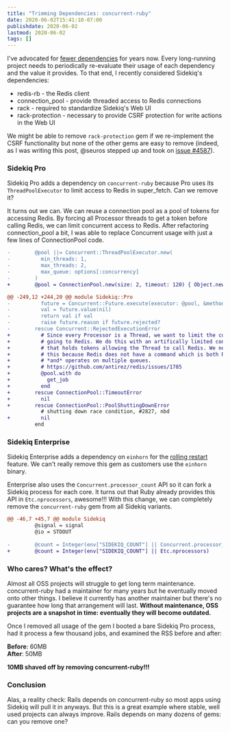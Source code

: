 ```yaml
---
title: "Trimming Dependencies: concurrent-ruby"
date: 2020-06-02T15:41:10-07:00
publishdate: 2020-06-02
lastmod: 2020-06-02
tags: []
---
```


I've advocated for [fewer dependencies](https://www.mikeperham.com/2016/02/09/kill-your-dependencies/) for years now.
Every long-running project needs to periodically re-evaluate their usage of each dependency and the value it provides.
To that end, I recently considered Sidekiq's dependencies:

- redis-rb - the Redis client
- connection_pool - provide threaded access to Redis connections
- rack - required to standardize Sidekiq's Web UI
- rack-protection - necessary to provide CSRF protection for write
actions in the Web UI

We might be able to remove `rack-protection` gem if we re-implement the
CSRF functionality but none of the other gems are easy to remove
(indeed, as I was writing this post, @seuros stepped up and took on [issue #4587](https://github.com/mperham/sidekiq/issues/4587)).

### Sidekiq Pro

Sidekiq Pro adds a dependency on `concurrent-ruby` because Pro uses its
`ThreadPoolExecutor` to limit access to Redis in super_fetch. Can we
remove it?

It turns out we can. We can reuse a connection pool as a pool of tokens
for accessing Redis. By forcing all Processor threads to get a token
before calling Redis, we can limit concurrent access to Redis. After
refactoring connection_pool a bit, I was able to replace Concurrent
usage with just a few lines of ConnectionPool code.

```diff
-        @pool ||= Concurrent::ThreadPoolExecutor.new(
-          min_threads: 1,
-          max_threads: 2,
-          max_queue: options[:concurrency]
-        )
+        @pool = ConnectionPool.new(size: 2, timeout: 120) { Object.new }

@@ -249,12 +244,20 @@ module Sidekiq::Pro
-          future = Concurrent::Future.execute(executor: @pool, &method(:get_job))
-          val = future.value(nil)
-          return val if val
-          raise future.reason if future.rejected?
-        rescue Concurrent::RejectedExecutionError
+          # Since every Processor is a Thread, we want to limit the concurrency
+          # going to Redis. We do this with an artifically limited connection pool
+          # that holds tokens allowing the Thread to call Redis. We need to do
+          # this because Redis does not have a command which is both Reliable
+          # *and* operates on multiple queues.
+          # https://github.com/antirez/redis/issues/1785
+          @pool.with do
+            get_job
+          end
+        rescue ConnectionPool::TimeoutError
+          nil
+        rescue ConnectionPool::PoolShuttingDownError
           # shutting down race condition, #2827, nbd
+          nil
         end

```

### Sidekiq Enterprise

Sidekiq Enterprise adds a dependency on `einhorn` for the [rolling
restart](https://github.com/mperham/sidekiq/wiki/Ent-Rolling-Restarts) feature.
We can't really remove this gem as customers use the `einhorn` binary.

Enterprise also uses the `Concurrent.processor_count` API so it can fork
a Sidekiq process for each core. It turns out that Ruby already provides
this API in `Etc.nprocessors`, awesome!!! With this change, we can
completely remove the `concurrent-ruby` gem from all Sidekiq variants.

```diff
@@ -46,7 +45,7 @@ module Sidekiq
         @signal = signal
         @io = STDOUT
 
-        @count = Integer(env["SIDEKIQ_COUNT"] || Concurrent.processor_count)
+        @count = Integer(env["SIDEKIQ_COUNT"] || Etc.nprocessors)
```

### Who cares? What's the effect?

Almost all OSS projects will struggle to get long term maintenance.
concurrent-ruby had a maintainer for many years but he eventually moved
onto other things. I believe it currently has another maintainer but
there's no guarantee how long that arrangement will last. **Without
maintenance, OSS projects are a snapshot in time: eventually they will
become outdated.**

Once I removed all usage of the gem I booted a bare Sidekiq Pro process, had it process a few thousand jobs, and examined the RSS before and after:

**Before**: 60MB<br/>
**After**: 50MB

**10MB shaved off by removing concurrent-ruby!!!**

### Conclusion

Alas, a reality check: Rails depends on concurrent-ruby so most apps using Sidekiq will pull it in anyways.
But this is a great example where stable, well used projects can always improve.
Rails depends on many dozens of gems: can you remove one?

